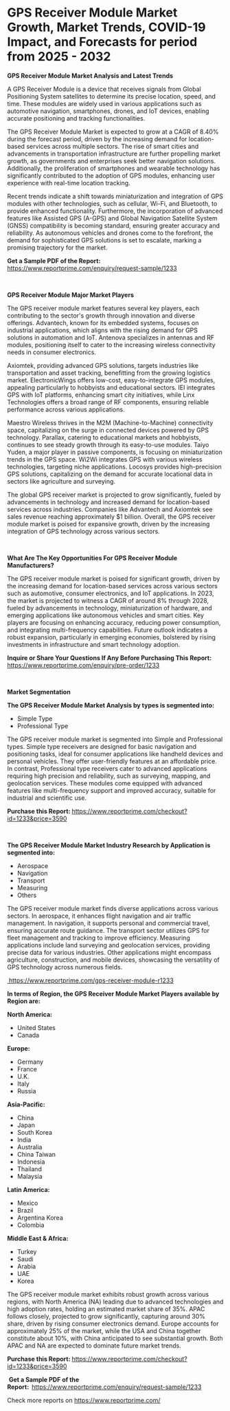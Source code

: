 <p><h1>GPS Receiver Module Market Growth, Market Trends, COVID-19 Impact, and Forecasts for period from 2025 - 2032</h1></p><p><strong>GPS Receiver Module Market Analysis and Latest Trends</strong></p>
<p><p>A GPS Receiver Module is a device that receives signals from Global Positioning System satellites to determine its precise location, speed, and time. These modules are widely used in various applications such as automotive navigation, smartphones, drones, and IoT devices, enabling accurate positioning and tracking functionalities.</p><p>The GPS Receiver Module Market is expected to grow at a CAGR of 8.40% during the forecast period, driven by the increasing demand for location-based services across multiple sectors. The rise of smart cities and advancements in transportation infrastructure are further propelling market growth, as governments and enterprises seek better navigation solutions. Additionally, the proliferation of smartphones and wearable technology has significantly contributed to the adoption of GPS modules, enhancing user experience with real-time location tracking.</p><p>Recent trends indicate a shift towards miniaturization and integration of GPS modules with other technologies, such as cellular, Wi-Fi, and Bluetooth, to provide enhanced functionality. Furthermore, the incorporation of advanced features like Assisted GPS (A-GPS) and Global Navigation Satellite System (GNSS) compatibility is becoming standard, ensuring greater accuracy and reliability. As autonomous vehicles and drones come to the forefront, the demand for sophisticated GPS solutions is set to escalate, marking a promising trajectory for the market.</p></p>
<p><strong>Get a Sample PDF of the Report:&nbsp;</strong> <a href="https://www.reportprime.com/enquiry/request-sample/1233?utm_campaign=2518&utm_medium=2&utm_source=Github&utm_content=ia&utm_term=18032025&utm_id=gps-receiver-module">https://www.reportprime.com/enquiry/request-sample/1233</a></p>
<p>&nbsp;</p>
<p><strong>GPS Receiver Module Major Market Players</strong></p>
<p><p>The GPS receiver module market features several key players, each contributing to the sector's growth through innovation and diverse offerings. Advantech, known for its embedded systems, focuses on industrial applications, which aligns with the rising demand for GPS solutions in automation and IoT. Antenova specializes in antennas and RF modules, positioning itself to cater to the increasing wireless connectivity needs in consumer electronics.</p><p>Axiomtek, providing advanced GPS solutions, targets industries like transportation and asset tracking, benefitting from the growing logistics market. ElectronicWings offers low-cost, easy-to-integrate GPS modules, appealing particularly to hobbyists and educational sectors. IEI integrates GPS with IoT platforms, enhancing smart city initiatives, while Linx Technologies offers a broad range of RF components, ensuring reliable performance across various applications.</p><p>Maestro Wireless thrives in the M2M (Machine-to-Machine) connectivity space, capitalizing on the surge in connected devices powered by GPS technology. Parallax, catering to educational markets and hobbyists, continues to see steady growth through its easy-to-use modules. Taiyo Yuden, a major player in passive components, is focusing on miniaturization trends in the GPS space. Wi2Wi integrates GPS with various wireless technologies, targeting niche applications. Locosys provides high-precision GPS solutions, capitalizing on the demand for accurate locational data in sectors like agriculture and surveying.</p><p>The global GPS receiver market is projected to grow significantly, fueled by advancements in technology and increased demand for location-based services across industries. Companies like Advantech and Axiomtek see sales revenue reaching approximately $1 billion. Overall, the GPS receiver module market is poised for expansive growth, driven by the increasing integration of GPS technology across various sectors.</p></p>
<p>&nbsp;</p>
<p><strong>What Are The Key Opportunities For GPS Receiver Module Manufacturers?</strong></p>
<p><p>The GPS receiver module market is poised for significant growth, driven by the increasing demand for location-based services across various sectors such as automotive, consumer electronics, and IoT applications. In 2023, the market is projected to witness a CAGR of around 8% through 2028, fueled by advancements in technology, miniaturization of hardware, and emerging applications like autonomous vehicles and smart cities. Key players are focusing on enhancing accuracy, reducing power consumption, and integrating multi-frequency capabilities. Future outlook indicates a robust expansion, particularly in emerging economies, bolstered by rising investments in infrastructure and smart technology adoption.</p></p>
<p><strong>Inquire or Share Your Questions If Any Before Purchasing This Report:</strong> <a href="https://www.reportprime.com/enquiry/pre-order/1233?utm_campaign=2518&utm_medium=2&utm_source=Github&utm_content=ia&utm_term=18032025&utm_id=gps-receiver-module">https://www.reportprime.com/enquiry/pre-order/1233</a></p>
<p>&nbsp;</p>
<p><strong>Market Segmentation</strong></p>
<p><strong>The GPS Receiver Module Market Analysis by types is segmented into:</strong></p>
<p><ul><li>Simple Type</li><li>Professional Type</li></ul></p>
<p><p>The GPS receiver module market is segmented into Simple and Professional types. Simple type receivers are designed for basic navigation and positioning tasks, ideal for consumer applications like handheld devices and personal vehicles. They offer user-friendly features at an affordable price. In contrast, Professional type receivers cater to advanced applications requiring high precision and reliability, such as surveying, mapping, and geolocation services. These modules come equipped with advanced features like multi-frequency support and improved accuracy, suitable for industrial and scientific use.</p></p>
<p><strong>Purchase this Report:&nbsp;</strong><a href="https://www.reportprime.com/checkout?id=1233&price=3590&utm_campaign=2518&utm_medium=2&utm_source=Github&utm_content=ia&utm_term=18032025&utm_id=gps-receiver-module">https://www.reportprime.com/checkout?id=1233&price=3590</a></p>
<p>&nbsp;</p>
<p><strong>The GPS Receiver Module Market Industry Research by Application is segmented into:</strong></p>
<p><ul><li>Aerospace</li><li>Navigation</li><li>Transport</li><li>Measuring</li><li>Others</li></ul></p>
<p><p>The GPS receiver module market finds diverse applications across various sectors. In aerospace, it enhances flight navigation and air traffic management. In navigation, it supports personal and commercial travel, ensuring accurate route guidance. The transport sector utilizes GPS for fleet management and tracking to improve efficiency. Measuring applications include land surveying and geolocation services, providing precise data for various industries. Other applications might encompass agriculture, construction, and mobile devices, showcasing the versatility of GPS technology across numerous fields.</p></p>
<p><a href="https://www.reportprime.com/gps-receiver-module-r1233?utm_campaign=2518&utm_medium=2&utm_source=Github&utm_content=ia&utm_term=18032025&utm_id=gps-receiver-module">&nbsp;https://www.reportprime.com/gps-receiver-module-r1233</a></p>
<p><strong>In terms of Region, the GPS Receiver Module Market Players available by Region are:</strong></p>
<p>
    <p> <strong> North America: </strong>
        <ul>
            <li>United States</li>
            <li>Canada</li>
        </ul>
        </p> 
    <p> <strong> Europe: </strong>
        <ul>
            <li>Germany</li>
            <li>France</li>
            <li>U.K.</li>
            <li>Italy</li>
            <li>Russia</li>
        </ul>
        </p> 
    <p> <strong> Asia-Pacific: </strong>
        <ul>
            <li>China</li>
            <li>Japan</li>
            <li>South Korea</li>
            <li>India</li>
            <li>Australia</li>
            <li>China Taiwan</li>
            <li>Indonesia</li>
            <li>Thailand</li>
            <li>Malaysia</li>
        </ul>
        </p> 
    <p> <strong> Latin America: </strong>
        <ul>
            <li>Mexico</li>
            <li>Brazil</li>
            <li>Argentina Korea</li>
            <li>Colombia</li>
        </ul>
        </p> 
    <p> <strong> Middle East & Africa: </strong>
        <ul>
            <li>Turkey</li>
            <li>Saudi</li>
            <li>Arabia</li>
            <li>UAE</li>
            <li>Korea</li>
        </ul>
    </p>
    </p>
<p><p>The GPS receiver module market exhibits robust growth across various regions, with North America (NA) leading due to advanced technologies and high adoption rates, holding an estimated market share of 35%. APAC follows closely, projected to grow significantly, capturing around 30% share, driven by rising consumer electronics demand. Europe accounts for approximately 25% of the market, while the USA and China together constitute about 10%, with China anticipated to see substantial growth. Both APAC and NA are expected to dominate future market trends.</p></p>
<p><strong>Purchase this Report: </strong><a href="https://www.reportprime.com/checkout?id=1233&price=3590&utm_campaign=2518&utm_medium=2&utm_source=Github&utm_content=ia&utm_term=18032025&utm_id=gps-receiver-module">https://www.reportprime.com/checkout?id=1233&price=3590</a></p>
<p>&nbsp;<strong>Get a Sample PDF of the Report:&nbsp;&nbsp;</strong><a href="https://www.reportprime.com/enquiry/request-sample/1233?utm_campaign=2518&utm_medium=2&utm_source=Github&utm_content=ia&utm_term=18032025&utm_id=gps-receiver-module">https://www.reportprime.com/enquiry/request-sample/1233</a></p>
<p><strong></strong></p>
<p>Check more reports on <a href="https://www.reportprime.com/?utm_campaign=2518&utm_medium=2&utm_source=Github&utm_content=ia&utm_term=18032025&utm_id=gps-receiver-module">https://www.reportprime.com/</a></p>